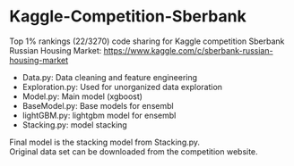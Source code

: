 # Kaggle-Competition-Sberbank
Top 1% rankings (22/3270) code sharing for Kaggle competition Sberbank Russian Housing Market: https://www.kaggle.com/c/sberbank-russian-housing-market

* Data.py: Data cleaning and feature engineering
* Exploration.py: Used for unorganized data exploration
* Model.py: Main model (xgboost)
* BaseModel.py: Base models for ensembl
* lightGBM.py: lightgbm model for ensembl
* Stacking.py: model stacking

Final model is the stacking model from Stacking.py. \
Original data set can be downloaded from the competition website.
